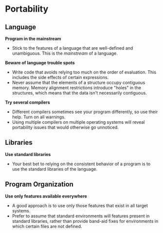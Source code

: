 # Portability

Language
--------

**Program in the mainstream**
* Stick to the features of a language that are well-defined and unambiguous. This is the *mainstream* of a language.

**Beware of language trouble spots**
* Write code that avoids relying too much on the order of evaluation. This includes the side effects
  of certain expressions.
* Never assume that the elements of a structure occupy contiguous memory. Memory alignment restrictions
  introduce "holes" in the structures, which means that the data isn't necessarily contiguous.

**Try several compilers**
* Different compilers sometimes see your program differently, so use their help. Turn on all warnings.
* Using multiple compilers on multiple operating systems will reveal portability issues that would otherwise
  go unnoticed.

Libraries
---------

**Use standard libraries**
* Your best bet to relying on the consistent behavior of a program is to use the standard libraries
  of the language.

Program Organization
--------------------

**Use only features available everywhere**
* A good approach is to use only those features that exist in all target systems.
* Prefer to assume that standard environments will features present in standard libraries,
  rather than provide band-aid fixes for environments in which certain files are not defined.


